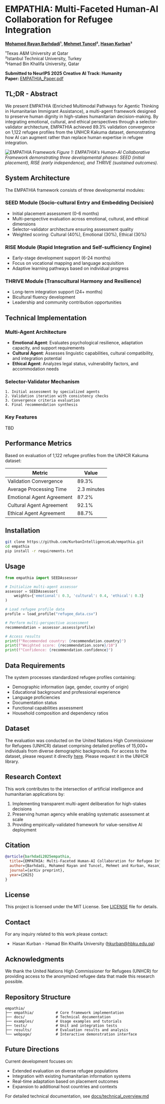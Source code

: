# EMPATHIA: Multi-Faceted Human-AI Collaboration for Refugee Integration

**[Mohamed Rayan Barhdadi](https://bmrayan.com/)¹, [Mehmet Tuncel](https://web.itu.edu.tr/tuncelm/)², [Hasan Kurban](https://hasankurban.com/)³**

¹Texas A&M University at Qatar  
²Istanbul Technical University, Turkey  
³Hamad Bin Khalifa University, Qatar

**Submitted to NeurIPS 2025 Creative AI Track: Humanity**  
**Paper:** [EMPATHIA_Paper.pdf](EMPATHIA_Paper.pdf)

## TL;DR - Abstract

We present EMPATHIA (Enriched Multimodal Pathways for Agentic Thinking in Humanitarian Immigrant Assistance), a multi-agent framework designed to preserve human dignity in high-stakes humanitarian decision-making. By integrating emotional, cultural, and ethical perspectives through a selector-validator architecture, EMPATHIA achieved 89.3% validation convergence on 1,122 refugee profiles from the UNHCR Kakuma dataset, demonstrating how AI can augment rather than replace human expertise in refugee integration.

![EMPATHIA Framework](figures/prev4.png)
*Figure 1: EMPATHIA's Human-AI Collaborative Framework demonstrating three developmental phases: SEED (initial placement), RISE (early independence), and THRIVE (sustained outcomes).*

## System Architecture

The EMPATHIA framework consists of three developmental modules:

### SEED Module (Socio-cultural Entry and Embedding Decision)
- Initial placement assessment (0-6 months)
- Multi-perspective evaluation across emotional, cultural, and ethical dimensions
- Selector-validator architecture ensuring assessment quality
- Weighted scoring: Cultural (40%), Emotional (30%), Ethical (30%)

### RISE Module (Rapid Integration and Self-sufficiency Engine)
- Early-stage development support (6-24 months)
- Focus on vocational mapping and language acquisition
- Adaptive learning pathways based on individual progress

### THRIVE Module (Transcultural Harmony and Resilience)
- Long-term integration support (24+ months)
- Bicultural fluency development
- Leadership and community contribution opportunities

## Technical Implementation

### Multi-Agent Architecture
- **Emotional Agent**: Evaluates psychological resilience, adaptation capacity, and support requirements
- **Cultural Agent**: Assesses linguistic capabilities, cultural compatibility, and integration potential
- **Ethical Agent**: Analyzes legal status, vulnerability factors, and accommodation needs

### Selector-Validator Mechanism
```
1. Initial assessment by specialized agents
2. Validation iteration with consistency checks
3. Convergence criteria evaluation
4. Final recommendation synthesis
```

### Key Features
TBD

## Performance Metrics

Based on evaluation of 1,122 refugee profiles from the UNHCR Kakuma dataset:

| Metric | Value |
|--------|-------|
| Validation Convergence | 89.3% |
| Average Processing Time | 2.3 minutes |
| Emotional Agent Agreement | 87.2% |
| Cultural Agent Agreement | 92.1% |
| Ethical Agent Agreement | 88.7% |


## Installation

```bash
git clone https://github.com/KurbanIntelligenceLab/empathia.git
cd empathia
pip install -r requirements.txt
```

## Usage

```python
from empathia import SEEDAssessor

# Initialize multi-agent assessor
assessor = SEEDAssessor(
    weights={'emotional': 0.3, 'cultural': 0.4, 'ethical': 0.3}
)

# Load refugee profile data
profile = load_profile("refugee_data.csv")

# Perform multi-perspective assessment
recommendation = assessor.assess(profile)

# Access results
print(f"Recommended country: {recommendation.country}")
print(f"Weighted score: {recommendation.score}/10")
print(f"Confidence: {recommendation.confidence}")
```

## Data Requirements

The system processes standardized refugee profiles containing:
- Demographic information (age, gender, country of origin)
- Educational background and professional experience
- Language proficiencies
- Documentation status
- Functional capabilities assessment
- Household composition and dependency ratios

## Dataset

The evaluation was conducted on the United Nations High Commissioner for Refugees (UNHCR) dataset comprising detailed profiles of 15,000+ individuals from diverse demographic backgrounds. For access to the dataset, please request it directly [here](https://microdata.unhcr.org/index.php/catalog/302?utm_source). Please request it in the UNHCR library.

## Research Context

This work contributes to the intersection of artificial intelligence and humanitarian applications by:
1. Implementing transparent multi-agent deliberation for high-stakes decisions
2. Preserving human agency while enabling systematic assessment at scale
3. Providing empirically-validated framework for value-sensitive AI deployment

## Citation

```bibtex
@article{barhdadi2025empathia,
  title={EMPATHIA: Multi-Faceted Human-AI Collaboration for Refugee Integration},
  author={Barhdadi, Mohamed Rayan and Tuncel, Mehmet and Kurban, Hasan},
  journal={arXiv preprint},
  year={2025}
}
```

## License

This project is licensed under the MIT License. See [LICENSE](LICENSE) file for details.

## Contact

For any inquiry related to this work please contact:
- Hasan Kurban - Hamad Bin Khalifa University (hkurban@hbku.edu.qa)

## Acknowledgments

We thank the United Nations High Commissioner for Refugees (UNHCR) for providing access to the anonymized refugee data that made this research possible.

## Repository Structure

```
empathia/
├── empathia/          # Core framework implementation
├── docs/              # Technical documentation
├── examples/          # Usage examples and tutorials
├── tests/             # Unit and integration tests
├── results/           # Evaluation results and analysis
└── webpage/           # Interactive demonstration interface
```

## Future Directions

Current development focuses on:
- Extended evaluation on diverse refugee populations
- Integration with existing humanitarian information systems
- Real-time adaptation based on placement outcomes
- Expansion to additional host countries and contexts

For detailed technical documentation, see [docs/technical_overview.md](docs/technical_overview.md)